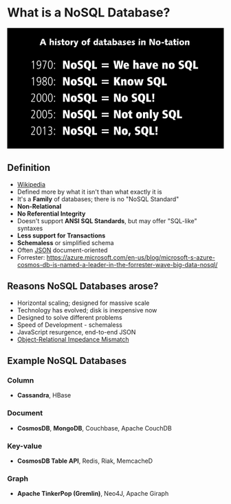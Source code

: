 # What is a NoSQL Database?

![nosql-history](img/nosql-history.png)

## Definition

- [Wikipedia](https://en.wikipedia.org/wiki/NoSQL)
- Defined more by what it isn't than what exactly it is
- It's a **Family** of databases; there is no "NoSQL Standard"
- **Non-Relational**
- **No Referential Integrity**
- Doesn't support **ANSI SQL Standards**, but may offer "SQL-like" syntaxes
- **Less support for Transactions**
- **Schemaless** or simplified schema
- Often [JSON](https://en.wikipedia.org/wiki/JSON) document-oriented
- Forrester: https://azure.microsoft.com/en-us/blog/microsoft-s-azure-cosmos-db-is-named-a-leader-in-the-forrester-wave-big-data-nosql/

## Reasons NoSQL Databases arose?

- Horizontal scaling; designed for massive scale
- Technology has evolved; disk is inexpensive now
- Designed to solve different problems
- Speed of Development - schemaless
- JavaScript resurgence, end-to-end JSON
- [Object-Relational Impedance Mismatch](https://en.wikipedia.org/wiki/Object-relational_impedance_mismatch)

## Example NoSQL Databases

### Column
- **Cassandra**, HBase

### Document
- **CosmosDB**, **MongoDB**, Couchbase, Apache CouchDB

### Key-value
- **CosmosDB Table API**, Redis, Riak, MemcacheD

### Graph
- **Apache TinkerPop (Gremlin)**, Neo4J, Apache Giraph